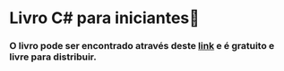 # Livro C# para iniciantes🧐

### O livro pode ser encontrado através deste [link](https://livrocsharp.com.br) e é gratuito e livre para distribuir.

